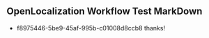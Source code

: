 ## OpenLocalization Workflow Test MarkDown
* f8975446-5be9-45af-995b-c01008d8ccb8 thanks!

<!--HONumber=Jul16_HO5-->


